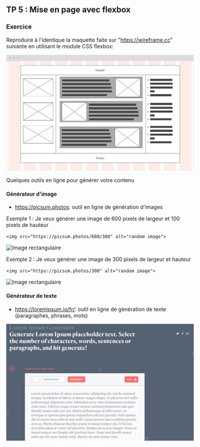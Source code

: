 ## TP 5 : Mise en page avec flexbox

### Exercice

Reproduire à l'identique la maquette faite sur "https://wireframe.cc" suivante en utilisant le module CSS flexbox: 

![Maquette à reproduire](flexbox.jpg)

Quelques outils en ligne pour générer votre contenu

#### Générateur d'image
- https://picsum.photos: outil en ligne de génération d'images

Exemple 1 : Je veux générer une image de 600 pixels de largeur et 100 pixels de hauteur

```
<img src="https://picsum.photos/600/300" alt="random image">
```
![Image rectangulaire](https://picsum.photos/600/300)


Exemple 2 : Je veux générer une image de 300 pixels de largeur et hauteur

```
<img src="https://picsum.photos/300" alt="random image">
```
![Image rectangulaire](https://picsum.photos/300)


#### Générateur de texte

- https://loremipsum.io/fr/: outil en ligne de génération de texte (paragraphes, phrases, mots)

![Lorem ipsum generator](lorem-ipsum-generator.jpg)

